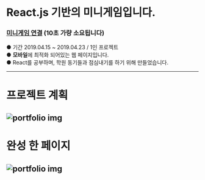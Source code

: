 # React.js 기반의 미니게임입니다.

### [미니게임 연결](https://animalrun.netlify.com/) (10초 가량 소요됩니다)
●  기간 2019.04.15 ~ 2019.04.23  /  1인 프로젝트  
●  **모바일**에 최적화 되어있는 웹 페이지입니다.  
●  React를 공부하며, 학원 동기들과 점심내기를 하기 위해 만들었습니다.  
  
---
# 프로젝트 계획
![portfolio img](https://img1.daumcdn.net/thumb/R1280x0/?scode=mtistory&fname=https%3A%2F%2Fk.kakaocdn.net%2Fdn%2Fbb2ruh%2FbtquL1JGxW4%2FxsB4iBZ2jc6Fks61uCoLh1%2Fimg.png)  
---
# 완성 한 페이지
![portfolio img](https://img1.daumcdn.net/thumb/R1280x0/?scode=mtistory&fname=https%3A%2F%2Fk.kakaocdn.net%2Fdn%2FentG5w%2FbtquMC30rYq%2Fm3IrNTL8rUEkCFFXRjDeR1%2Fimg.jpg)  
---
